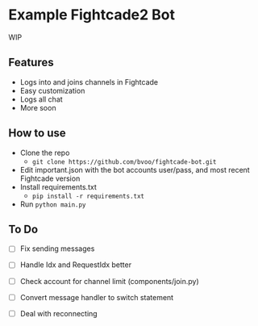 # Example Fightcade2 Bot
WIP

## Features
- Logs into and joins channels in Fightcade
- Easy customization
- Logs all chat
- More soon

## How to use
- Clone the repo
  - `git clone https://github.com/bvoo/fightcade-bot.git`
- Edit important.json with the bot accounts user/pass, and most recent Fightcade version
- Install requirements.txt
  - `pip install -r requirements.txt`
- Run `python main.py`

## To Do
- [ ] Fix sending messages
- [ ] Handle Idx and RequestIdx better
- [ ] Check account for channel limit (components/join.py)
- [ ] Convert message handler to switch statement
- [ ] Deal with reconnecting


